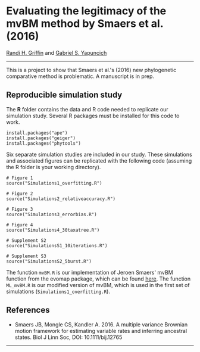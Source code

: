 # Evaluating the legitimacy of the  mvBM method by Smaers et al. (2016)

[Randi H. Griffin](http://rgriff23.github.io/) and [Gabriel S. Yapuncich](http://www.gabrielyapuncich.com/)

___

This is a project to show that Smaers et al.'s (2016) new phylogenetic comparative method is problematic. A manuscript is in prep.

## Reproducible simulation study


The **R** folder contains the data and R code needed to replicate our simulation study. Several R packages must be installed for this code to work.

```
install.packages("ape")
install.packages("geiger")
install.packages("phytools")
```

Six separate simulation studies are included in our study. These simulations and associated figures can be replicated with the following code (assuming the R folder is your working directory).

```
# Figure 1
source("Simulations1_overfitting.R")

# Figure 2
source("Simulations2_relativeaccuracy.R")

# Figure 3
source("Simulations3_errorbias.R")

# Figure 4
source("Simulations4_30taxatree.R")

# Supplement S2
source("SimulationsS1_10iterations.R")

# Supplement S3
source("SimulationsS2_5burst.R")
```

The function `mvBM.R` is our implementation of Jeroen Smaers' mvBM function from the evomap package, which can be found [here](https://github.com/rgriff23/evomap/blob/master/R/mvBM.R). The function `ML_mvBM.R` is our modified version of mvBM, which is used in the first set of simulations (`Simulations1_overfitting.R`). 

## References

- Smaers JB, Mongle CS, Kandler A. 2016. A multiple variance Brownian motion framework for estimating variable rates and inferring ancestral states. Biol J Linn Soc, DOI: 10.1111/bij.12765
 
___

